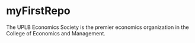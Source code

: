# myFirstRepo
The UPLB Economics Society is the premier economics organization in the College of Economics and Management.
